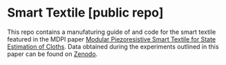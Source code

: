 # Smart Textile [public repo]

This repo contains a manufaturing guide of and code for the smart textile featured in the MDPI paper [Modular Piezoresistive Smart Textile for State Estimation of Cloths](https://doi.org/10.3390/s22010222). Data obtained during the experiments outlined in this paper can be found on [Zenodo](https://doi.org/10.5281/zenodo.5718426).
